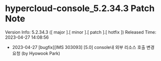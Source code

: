 # hypercloud-console_5.2.34.3 Patch Note

Version Info: 5.2.34.3 ([ major ].[ minor ].[ patch ].[ hotfix ])
Released Time: 2023-04-27 14:08:56

- 2023-04-27 [bugfix][IMS 303093] [5.0] console내 외부 리소스 호출 변경 요청 (by Hyowook Park) 
